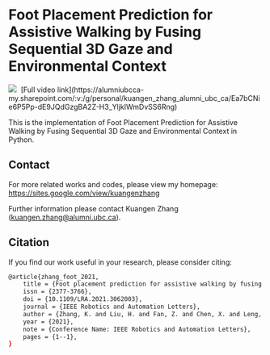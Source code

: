 # Foot Placement Prediction for Assistive Walking by Fusing Sequential 3D Gaze and Environmental Context

<kbd>
  <img src="paper_video.gif">
</kbd>
[Full video link](https://alumniubcca-my.sharepoint.com/:v:/g/personal/kuangen_zhang_alumni_ubc_ca/Ea7bCNie6P5Pp-dE9JQdGzgBA2Z-H3_YljkIWmDvSS6Rng)


This is the implementation of Foot Placement Prediction for Assistive Walking by Fusing Sequential 3D Gaze and Environmental Context in Python.

## Contact

For more related works and codes, please view my homepage: https://sites.google.com/view/kuangenzhang

Further information please contact Kuangen Zhang (kuangen.zhang@alumni.ubc.ca).

## Citation
If you find our work useful in your research, please consider citing:
```bash
@article{zhang_foot_2021,
	title = {Foot placement prediction for assistive walking by fusing sequential {3D} gaze and environmental context},
	issn = {2377-3766},
	doi = {10.1109/LRA.2021.3062003},
	journal = {IEEE Robotics and Automation Letters},
	author = {Zhang, K. and Liu, H. and Fan, Z. and Chen, X. and Leng, Y. and Silva, C. De and Fu, C.},
	year = {2021},
	note = {Conference Name: IEEE Robotics and Automation Letters},
	pages = {1--1},
}
```
